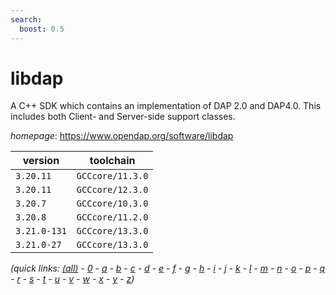 ```yaml
---
search:
  boost: 0.5
---
```

# libdap

A C++ SDK which contains an implementation of DAP 2.0 and  DAP4.0. This includes both Client- and Server-side support classes.

*homepage*: <https://www.opendap.org/software/libdap>

version | toolchain
--------|----------
``3.20.11`` | ``GCCcore/11.3.0``
``3.20.11`` | ``GCCcore/12.3.0``
``3.20.7`` | ``GCCcore/10.3.0``
``3.20.8`` | ``GCCcore/11.2.0``
``3.21.0-131`` | ``GCCcore/13.3.0``
``3.21.0-27`` | ``GCCcore/13.3.0``


*(quick links: [(all)](../index.md) - [0](../0/index.md) - [a](../a/index.md) - [b](../b/index.md) - [c](../c/index.md) - [d](../d/index.md) - [e](../e/index.md) - [f](../f/index.md) - [g](../g/index.md) - [h](../h/index.md) - [i](../i/index.md) - [j](../j/index.md) - [k](../k/index.md) - [l](../l/index.md) - [m](../m/index.md) - [n](../n/index.md) - [o](../o/index.md) - [p](../p/index.md) - [q](../q/index.md) - [r](../r/index.md) - [s](../s/index.md) - [t](../t/index.md) - [u](../u/index.md) - [v](../v/index.md) - [w](../w/index.md) - [x](../x/index.md) - [y](../y/index.md) - [z](../z/index.md))*

